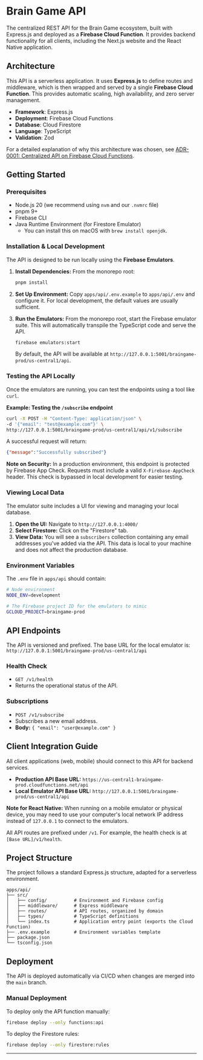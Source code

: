 # Brain Game API

The centralized REST API for the Brain Game ecosystem, built with Express.js and deployed as a **Firebase Cloud Function**. It provides backend functionality for all clients, including the Next.js website and the React Native application.

## Architecture

This API is a serverless application. It uses **Express.js** to define routes and middleware, which is then wrapped and served by a single **Firebase Cloud Function**. This provides automatic scaling, high availability, and zero server management.

- **Framework**: Express.js
- **Deployment**: Firebase Cloud Functions
- **Database**: Cloud Firestore
- **Language**: TypeScript
- **Validation**: Zod

For a detailed explanation of why this architecture was chosen, see [ADR-0001: Centralized API on Firebase Cloud Functions](../../docs/architecture/adr/0001-centralized-api-on-firebase.md).

## Getting Started

### Prerequisites

- Node.js 20 (we recommend using `nvm` and our `.nvmrc` file)
- pnpm 9+
- Firebase CLI
- Java Runtime Environment (for Firestore Emulator)
  - You can install this on macOS with `brew install openjdk`.

### Installation & Local Development

The API is designed to be run locally using the **Firebase Emulators**.

1.  **Install Dependencies:**
    From the monorepo root:
    ```bash
    pnpm install
    ```

2.  **Set Up Environment:**
    Copy `apps/api/.env.example` to `apps/api/.env` and configure it. For local development, the default values are usually sufficient.

3.  **Run the Emulators:**
    From the monorepo root, start the Firebase emulator suite. This will automatically transpile the TypeScript code and serve the API.
    ```bash
    firebase emulators:start
    ```
    By default, the API will be available at `http://127.0.0.1:5001/braingame-prod/us-central1/api`.

### Testing the API Locally

Once the emulators are running, you can test the endpoints using a tool like `curl`.

**Example: Testing the `/subscribe` endpoint**
```bash
curl -X POST -H "Content-Type: application/json" \
-d '{"email": "test@example.com"}' \
http://127.0.0.1:5001/braingame-prod/us-central1/api/v1/subscribe
```

A successful request will return:
```json
{"message":"Successfully subscribed"}
```

**Note on Security:** In a production environment, this endpoint is protected by Firebase App Check. Requests must include a valid `X-Firebase-AppCheck` header. This check is bypassed in local development for easier testing.

### Viewing Local Data

The emulator suite includes a UI for viewing and managing your local database.

1.  **Open the UI:** Navigate to `http://127.0.0.1:4000/`
2.  **Select Firestore:** Click on the "Firestore" tab.
3.  **View Data:** You will see a `subscribers` collection containing any email addresses you've added via the API. This data is local to your machine and does not affect the production database.

### Environment Variables

The `.env` file in `apps/api` should contain:
```bash
# Node environment
NODE_ENV=development

# The Firebase project ID for the emulators to mimic
GCLOUD_PROJECT=braingame-prod
```

## API Endpoints

The API is versioned and prefixed. The base URL for the local emulator is: `http://127.0.0.1:5001/braingame-prod/us-central1/api`

### Health Check

- `GET /v1/health`
- Returns the operational status of the API.

### Subscriptions

- `POST /v1/subscribe`
- Subscribes a new email address.
- **Body:** `{ "email": "user@example.com" }`

## Client Integration Guide

All client applications (web, mobile) should connect to this API for backend services.

-   **Production API Base URL:** `https://us-central1-braingame-prod.cloudfunctions.net/api`
-   **Local Emulator API Base URL:** `http://127.0.0.1:5001/braingame-prod/us-central1/api`

**Note for React Native:** When running on a mobile emulator or physical device, you may need to use your computer's local network IP address instead of `127.0.0.1` to connect to the emulators.

All API routes are prefixed under `/v1`. For example, the health check is at `[Base URL]/v1/health`.

## Project Structure

The project follows a standard Express.js structure, adapted for a serverless environment.

```
apps/api/
├── src/
│   ├── config/          # Environment and Firebase config
│   ├── middleware/      # Express middleware
│   ├── routes/          # API routes, organized by domain
│   ├── types/           # TypeScript definitions
│   └── index.ts         # Application entry point (exports the Cloud Function)
├── .env.example         # Environment variables template
├── package.json
└── tsconfig.json
```

## Deployment

The API is deployed automatically via CI/CD when changes are merged into the `main` branch.

### Manual Deployment

To deploy only the API function manually:
```bash
firebase deploy --only functions:api
```

To deploy the Firestore rules:
```bash
firebase deploy --only firestore:rules
```

---